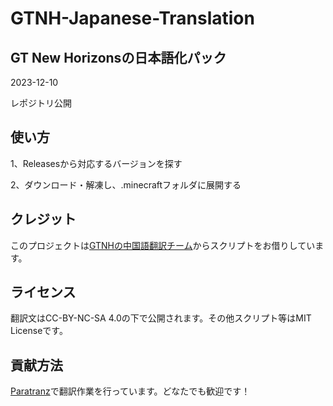 # GTNH-Japanese-Translation

## GT New Horizonsの日本語化パック

2023-12-10

レポジトリ公開

## 使い方

1、Releasesから対応するバージョンを探す

2、ダウンロード・解凍し、.minecraftフォルダに展開する

## クレジット

このプロジェクトは[GTNHの中国語翻訳チーム](https://github.com/Kiwi233/Translation-of-GTNH)からスクリプトをお借りしています。

## ライセンス

翻訳文はCC-BY-NC-SA 4.0の下で公開されます。その他スクリプト等はMIT Licenseです。

## 貢献方法

[Paratranz](https://paratranz.cn/projects/8922)で翻訳作業を行っています。どなたでも歓迎です！
